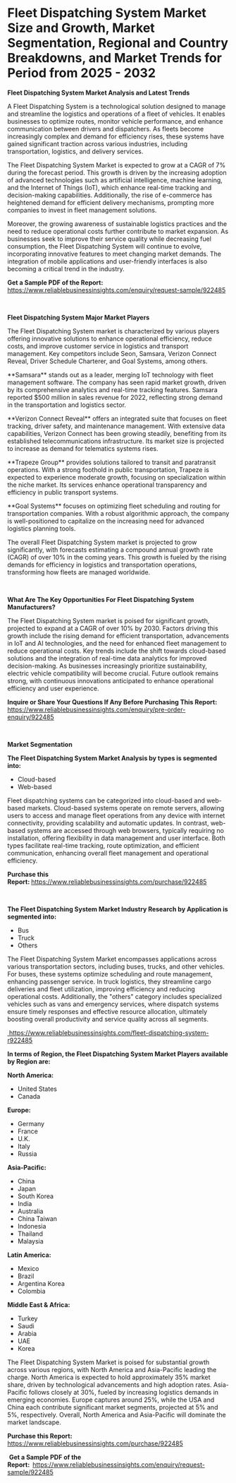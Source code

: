 <p><h1>Fleet Dispatching System Market Size and Growth, Market Segmentation, Regional and Country Breakdowns, and Market Trends for Period from 2025 -  2032</h1></p><p><strong>Fleet Dispatching System Market Analysis and Latest Trends</strong></p>
<p><p>A Fleet Dispatching System is a technological solution designed to manage and streamline the logistics and operations of a fleet of vehicles. It enables businesses to optimize routes, monitor vehicle performance, and enhance communication between drivers and dispatchers. As fleets become increasingly complex and demand for efficiency rises, these systems have gained significant traction across various industries, including transportation, logistics, and delivery services.</p><p>The Fleet Dispatching System Market is expected to grow at a CAGR of 7% during the forecast period. This growth is driven by the increasing adoption of advanced technologies such as artificial intelligence, machine learning, and the Internet of Things (IoT), which enhance real-time tracking and decision-making capabilities. Additionally, the rise of e-commerce has heightened demand for efficient delivery mechanisms, prompting more companies to invest in fleet management solutions.</p><p>Moreover, the growing awareness of sustainable logistics practices and the need to reduce operational costs further contribute to market expansion. As businesses seek to improve their service quality while decreasing fuel consumption, the Fleet Dispatching System will continue to evolve, incorporating innovative features to meet changing market demands. The integration of mobile applications and user-friendly interfaces is also becoming a critical trend in the industry.</p></p>
<p><strong>Get a Sample PDF of the Report:&nbsp;</strong> <a href="https://www.reliablebusinessinsights.com/enquiry/request-sample/922485?utm_campaign=3521&utm_medium=2&utm_source=Github&utm_content=ia&utm_term=18042025&utm_id=fleet-dispatching-system">https://www.reliablebusinessinsights.com/enquiry/request-sample/922485</a></p>
<p>&nbsp;</p>
<p><strong>Fleet Dispatching System Major Market Players</strong></p>
<p><p>The Fleet Dispatching System market is characterized by various players offering innovative solutions to enhance operational efficiency, reduce costs, and improve customer service in logistics and transport management. Key competitors include Seon, Samsara, Verizon Connect Reveal, Driver Schedule Charterer, and Goal Systems, among others.</p><p>**Samsara** stands out as a leader, merging IoT technology with fleet management software. The company has seen rapid market growth, driven by its comprehensive analytics and real-time tracking features. Samsara reported $500 million in sales revenue for 2022, reflecting strong demand in the transportation and logistics sector.</p><p>**Verizon Connect Reveal** offers an integrated suite that focuses on fleet tracking, driver safety, and maintenance management. With extensive data capabilities, Verizon Connect has been growing steadily, benefiting from its established telecommunications infrastructure. Its market size is projected to increase as demand for telematics systems rises. </p><p>**Trapeze Group** provides solutions tailored to transit and paratransit operations. With a strong foothold in public transportation, Trapeze is expected to experience moderate growth, focusing on specialization within the niche market. Its services enhance operational transparency and efficiency in public transport systems.</p><p>**Goal Systems** focuses on optimizing fleet scheduling and routing for transportation companies. With a robust algorithmic approach, the company is well-positioned to capitalize on the increasing need for advanced logistics planning tools.</p><p>The overall Fleet Dispatching System market is projected to grow significantly, with forecasts estimating a compound annual growth rate (CAGR) of over 10% in the coming years. This growth is fueled by the rising demands for efficiency in logistics and transportation operations, transforming how fleets are managed worldwide.</p></p>
<p>&nbsp;</p>
<p><strong>What Are The Key Opportunities For Fleet Dispatching System Manufacturers?</strong></p>
<p><p>The Fleet Dispatching System market is poised for significant growth, projected to expand at a CAGR of over 10% by 2030. Factors driving this growth include the rising demand for efficient transportation, advancements in IoT and AI technologies, and the need for enhanced fleet management to reduce operational costs. Key trends include the shift towards cloud-based solutions and the integration of real-time data analytics for improved decision-making. As businesses increasingly prioritize sustainability, electric vehicle compatibility will become crucial. Future outlook remains strong, with continuous innovations anticipated to enhance operational efficiency and user experience.</p></p>
<p><strong>Inquire or Share Your Questions If Any Before Purchasing This Report:</strong> <a href="https://www.reliablebusinessinsights.com/enquiry/pre-order-enquiry/922485?utm_campaign=3521&utm_medium=2&utm_source=Github&utm_content=ia&utm_term=18042025&utm_id=fleet-dispatching-system">https://www.reliablebusinessinsights.com/enquiry/pre-order-enquiry/922485</a></p>
<p>&nbsp;</p>
<p><strong>Market Segmentation</strong></p>
<p><strong>The Fleet Dispatching System Market Analysis by types is segmented into:</strong></p>
<p><ul><li>Cloud-based</li><li>Web-based</li></ul></p>
<p><p>Fleet dispatching systems can be categorized into cloud-based and web-based markets. Cloud-based systems operate on remote servers, allowing users to access and manage fleet operations from any device with internet connectivity, providing scalability and automatic updates. In contrast, web-based systems are accessed through web browsers, typically requiring no installation, offering flexibility in data management and user interface. Both types facilitate real-time tracking, route optimization, and efficient communication, enhancing overall fleet management and operational efficiency.</p></p>
<p><strong>Purchase this Report:&nbsp;</strong><a href="https://www.reliablebusinessinsights.com/purchase/922485?utm_campaign=3521&utm_medium=2&utm_source=Github&utm_content=ia&utm_term=18042025&utm_id=fleet-dispatching-system">https://www.reliablebusinessinsights.com/purchase/922485</a></p>
<p>&nbsp;</p>
<p><strong>The Fleet Dispatching System Market Industry Research by Application is segmented into:</strong></p>
<p><ul><li>Bus</li><li>Truck</li><li>Others</li></ul></p>
<p><p>The Fleet Dispatching System Market encompasses applications across various transportation sectors, including buses, trucks, and other vehicles. For buses, these systems optimize scheduling and route management, enhancing passenger service. In truck logistics, they streamline cargo deliveries and fleet utilization, improving efficiency and reducing operational costs. Additionally, the "others" category includes specialized vehicles such as vans and emergency services, where dispatch systems ensure timely responses and effective resource allocation, ultimately boosting overall productivity and service quality across all segments.</p></p>
<p><a href="https://www.reliablebusinessinsights.com/fleet-dispatching-system-r922485?utm_campaign=3521&utm_medium=2&utm_source=Github&utm_content=ia&utm_term=18042025&utm_id=fleet-dispatching-system">&nbsp;https://www.reliablebusinessinsights.com/fleet-dispatching-system-r922485</a></p>
<p><strong>In terms of Region, the Fleet Dispatching System Market Players available by Region are:</strong></p>
<p>
    <p> <strong> North America: </strong>
        <ul>
            <li>United States</li>
            <li>Canada</li>
        </ul>
        </p> 
    <p> <strong> Europe: </strong>
        <ul>
            <li>Germany</li>
            <li>France</li>
            <li>U.K.</li>
            <li>Italy</li>
            <li>Russia</li>
        </ul>
        </p> 
    <p> <strong> Asia-Pacific: </strong>
        <ul>
            <li>China</li>
            <li>Japan</li>
            <li>South Korea</li>
            <li>India</li>
            <li>Australia</li>
            <li>China Taiwan</li>
            <li>Indonesia</li>
            <li>Thailand</li>
            <li>Malaysia</li>
        </ul>
        </p> 
    <p> <strong> Latin America: </strong>
        <ul>
            <li>Mexico</li>
            <li>Brazil</li>
            <li>Argentina Korea</li>
            <li>Colombia</li>
        </ul>
        </p> 
    <p> <strong> Middle East & Africa: </strong>
        <ul>
            <li>Turkey</li>
            <li>Saudi</li>
            <li>Arabia</li>
            <li>UAE</li>
            <li>Korea</li>
        </ul>
    </p>
    </p>
<p><p>The Fleet Dispatching System Market is poised for substantial growth across various regions, with North America and Asia-Pacific leading the charge. North America is expected to hold approximately 35% market share, driven by technological advancements and high adoption rates. Asia-Pacific follows closely at 30%, fueled by increasing logistics demands in emerging economies. Europe captures around 25%, while the USA and China each contribute significant market segments, projected at 5% and 5%, respectively. Overall, North America and Asia-Pacific will dominate the market landscape.</p></p>
<p><strong>Purchase this Report: </strong><a href="https://www.reliablebusinessinsights.com/purchase/922485?utm_campaign=3521&utm_medium=2&utm_source=Github&utm_content=ia&utm_term=18042025&utm_id=fleet-dispatching-system">https://www.reliablebusinessinsights.com/purchase/922485</a></p>
<p>&nbsp;<strong>Get a Sample PDF of the Report:&nbsp;&nbsp;</strong><a href="https://www.reliablebusinessinsights.com/enquiry/request-sample/922485?utm_campaign=3521&utm_medium=2&utm_source=Github&utm_content=ia&utm_term=18042025&utm_id=fleet-dispatching-system">https://www.reliablebusinessinsights.com/enquiry/request-sample/922485</a></p>
<p><strong></strong></p>
<p><p></p><p></p><p></p></p>